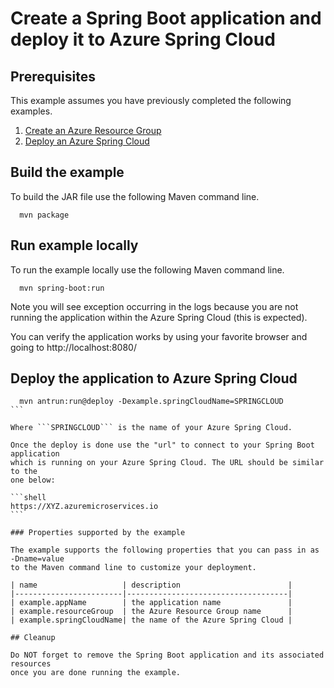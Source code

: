 
# Create a Spring Boot application and deploy it to Azure Spring Cloud

## Prerequisites

This example assumes you have previously completed the following examples.

1. [Create an Azure Resource Group](../resourcegroup-create/README.md)
1. [Deploy an Azure Spring Cloud](../springcloud-create/README.md)

## Build the example

To build the JAR file use the following Maven command line.

````shell
  mvn package
````

## Run example locally

To run the example locally use the following Maven command line.

````shell
  mvn spring-boot:run
````

Note you will see exception occurring in the logs because you are not running the
application within the Azure Spring Cloud (this is expected).

You can verify the application works by using your favorite browser and going
to http://localhost:8080/

## Deploy the application to Azure Spring Cloud

````shell
  mvn antrun:run@deploy -Dexample.springCloudName=SPRINGCLOUD
```

Where ```SPRINGCLOUD``` is the name of your Azure Spring Cloud.

Once the deploy is done use the "url" to connect to your Spring Boot application
which is running on your Azure Spring Cloud. The URL should be similar to the 
one below:

```shell
https://XYZ.azuremicroservices.io
```

### Properties supported by the example

The example supports the following properties that you can pass in as -Dname=value
to the Maven command line to customize your deployment.

| name                   | description                        |
|------------------------|------------------------------------|
| example.appName        | the application name               |
| example.resourceGroup  | the Azure Resource Group name      |
| example.springCloudName| the name of the Azure Spring Cloud |

## Cleanup

Do NOT forget to remove the Spring Boot application and its associated resources
once you are done running the example.
